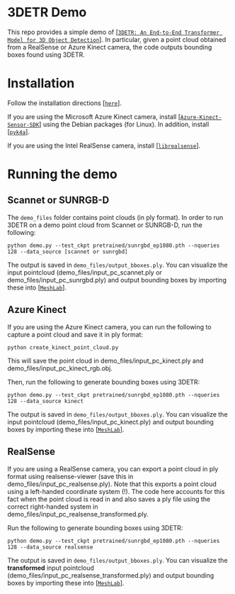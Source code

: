 # 3DETR Demo

This repo provides a simple demo of [[`3DETR: An End-to-End Transformer Model for 3D Object Detection`](https://github.com/facebookresearch/3detr)]. In particular, given a point cloud obtained from a RealSense or Azure Kinect camera, the code outputs bounding boxes found using 3DETR.

# Installation

Follow the installation directions [[`here`](https://github.com/facebookresearch/3detr)]. 

If you are using the Microsoft Azure Kinect camera, install [[`Azure-Kinect-Sensor-SDK`](https://github.com/microsoft/Azure-Kinect-Sensor-SDK/blob/develop/docs/usage.md)] using the Debian packages (for Linux). In addition, install [[`pyk4a`](https://github.com/etiennedub/pyk4a)].   

If you are using the Intel RealSense camera, install [[`librealsense`](https://github.com/IntelRealSense/librealsense/blob/master/doc/distribution_linux.md)]. 

# Running the demo

## Scannet or SUNRGB-D

The ```demo_files``` folder contains point clouds (in ply format). In order to run 3DETR on a demo point cloud from Scannet or SUNRGB-D, run the following:
```
python demo.py --test_ckpt pretrained/sunrgbd_ep1080.pth --nqueries 128 --data_source [scannet or sunrgbd]

```

The output is saved in ```demo_files/output_bboxes.ply```. You can visualize the input pointcloud (demo_files/input_pc_scannet.ply or demo_files/input_pc_sunrgbd.ply) and output bounding boxes by importing these into [[`MeshLab`](https://www.meshlab.net/)]. 

## Azure Kinect

If you are using the Azure Kinect camera, you can run the following to capture a point cloud and save it in ply format:
```
python create_kinect_point_cloud.py
```
This will save the point cloud in demo_files/input_pc_kinect.ply and demo_files/input_pc_kinect_rgb.obj.  

Then, run the following to generate bounding boxes using 3DETR:
```
python demo.py --test_ckpt pretrained/sunrgbd_ep1080.pth --nqueries 128 --data_source kinect

```

The output is saved in ```demo_files/output_bboxes.ply```. You can visualize the input pointcloud (demo_files/input_pc_kinect.ply) and output bounding boxes by importing these into [[`MeshLab`](https://www.meshlab.net/)]. 


## RealSense

If you are using a RealSense camera, you can export a point cloud in ply format using realsense-viewer (save this in demo_files/input_pc_realsense.ply). Note that this exports a point cloud using a left-handed coordinate system (!). The code here accounts for this fact when the point cloud is read in and also saves a ply file using the correct right-handed system in demo_files/input_pc_realsense_transformed.ply. 

Run the following to generate bounding boxes using 3DETR:
```
python demo.py --test_ckpt pretrained/sunrgbd_ep1080.pth --nqueries 128 --data_source realsense
```

The output is saved in ```demo_files/output_bboxes.ply```. You can visualize the **transformed** input pointcloud (demo_files/input_pc_realsense_transformed.ply) and output bounding boxes by importing these into [[`MeshLab`](https://www.meshlab.net/)]. 
